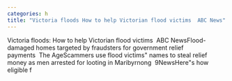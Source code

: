 ```yaml
---
categories: h
title: "Victoria floods How to help Victorian flood victims  ABC News"
---
```

Victoria floods: How to help Victorian flood victims&nbsp;&nbsp;ABC NewsFlood-damaged homes targeted by fraudsters for government relief payments&nbsp;&nbsp;The AgeScammers use flood victims" names to steal relief money as men arrested for looting in Maribyrnong&nbsp;&nbsp;9NewsHere"s how eligible f